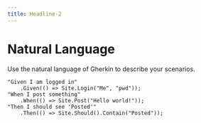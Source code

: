 ```yaml
---
title: Headline-2
---
```

# Natural Language #

Use the natural language of Gherkin to describe your scenarios.

    "Given I am logged in"
        .Given(() => Site.Login("Me", "pwd"));
    "When I post something"
        .When(() => Site.Post("Hello world!"));
    "Then I should see 'Posted'"
        .Then(() => Site.Should().Contain("Posted"));